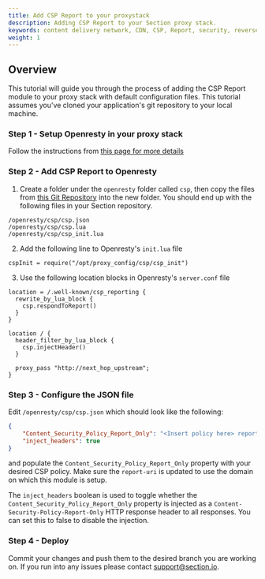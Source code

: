 ```yaml
---
title: Add CSP Report to your proxystack
description: Adding CSP Report to your Section proxy stack.
keywords: content delivery network, CDN, CSP, Report, security, reverse proxies, proxy, proxy template
weight: 1
---
```


## Overview

This tutorial will guide you through the process of adding the CSP Report module to your proxy stack with default configuration files. This tutorial assumes you've cloned your application's git repository to your local machine.

### Step 1 - Setup Openresty in your proxy stack

Follow the instructions from [this page for more details](/docs/modules/openresty/how-tos/)

### Step 2 - Add CSP Report to Openresty

1. Create a folder under the `openresty` folder called `csp`, then copy the files from [this Git Repository](https://github.com/section/csp-report/tree/master/csp) into the new folder. You should end up with the following files in your Section repository.

```
/openresty/csp/csp.json
/openresty/csp/csp.lua
/openresty/csp/csp_init.lua
```

2. Add the following line to Openresty's `init.lua` file
```
cspInit = require("/opt/proxy_config/csp/csp_init")
```

3. Use the following location blocks in Openresty's `server.conf` file
``` nginx
location = /.well-known/csp_reporting {
  rewrite_by_lua_block {
    csp.respondToReport()
  }
}

location / {
  header_filter_by_lua_block {
    csp.injectHeader() 
  }

  proxy_pass "http://next_hop_upstream";
}
```

### Step 3 - Configure the JSON file

Edit `/openresty/csp/csp.json` which should look like the following:
``` json
{
    "Content_Security_Policy_Report_Only": "<Insert policy here> report-uri https://www.yoursite.com/.well-known/csp_reporting",
    "inject_headers": true
}
```
and populate the `Content_Security_Policy_Report_Only` property with your desired CSP policy. Make sure the `report-uri` is updated to use the domain on which this module is setup.

The `inject_headers` boolean is used to toggle whether the `Content_Security_Policy_Report_Only` property is injected as a `Content-Security-Policy-Report-Only` HTTP response header to all responses. You can set this to false to disable the injection.

### Step 4 - Deploy

Commit your changes and push them to the desired branch you are working on. If you run into any issues please contact support@section.io.